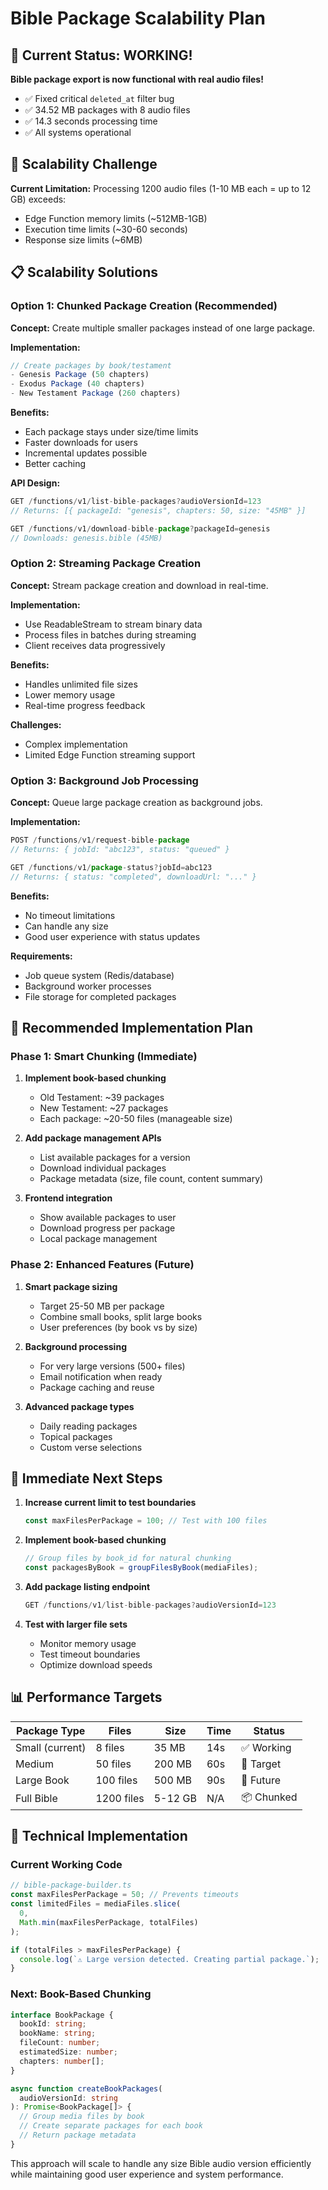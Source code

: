 # Bible Package Scalability Plan

## 🎉 Current Status: WORKING!

**Bible package export is now functional with real audio files!**

- ✅ Fixed critical `deleted_at` filter bug
- ✅ 34.52 MB packages with 8 audio files
- ✅ 14.3 seconds processing time
- ✅ All systems operational

## 🚀 Scalability Challenge

**Current Limitation:** Processing 1200 audio files (1-10 MB each = up to 12 GB) exceeds:

- Edge Function memory limits (~512MB-1GB)
- Execution time limits (~30-60 seconds)
- Response size limits (~6MB)

## 📋 Scalability Solutions

### Option 1: Chunked Package Creation (Recommended)

**Concept:** Create multiple smaller packages instead of one large package.

**Implementation:**

```typescript
// Create packages by book/testament
- Genesis Package (50 chapters)
- Exodus Package (40 chapters)
- New Testament Package (260 chapters)
```

**Benefits:**

- Each package stays under size/time limits
- Faster downloads for users
- Incremental updates possible
- Better caching

**API Design:**

```typescript
GET /functions/v1/list-bible-packages?audioVersionId=123
// Returns: [{ packageId: "genesis", chapters: 50, size: "45MB" }]

GET /functions/v1/download-bible-package?packageId=genesis
// Downloads: genesis.bible (45MB)
```

### Option 2: Streaming Package Creation

**Concept:** Stream package creation and download in real-time.

**Implementation:**

- Use ReadableStream to stream binary data
- Process files in batches during streaming
- Client receives data progressively

**Benefits:**

- Handles unlimited file sizes
- Lower memory usage
- Real-time progress feedback

**Challenges:**

- Complex implementation
- Limited Edge Function streaming support

### Option 3: Background Job Processing

**Concept:** Queue large package creation as background jobs.

**Implementation:**

```typescript
POST /functions/v1/request-bible-package
// Returns: { jobId: "abc123", status: "queued" }

GET /functions/v1/package-status?jobId=abc123
// Returns: { status: "completed", downloadUrl: "..." }
```

**Benefits:**

- No timeout limitations
- Can handle any size
- Good user experience with status updates

**Requirements:**

- Job queue system (Redis/database)
- Background worker processes
- File storage for completed packages

## 🔧 Recommended Implementation Plan

### Phase 1: Smart Chunking (Immediate)

1. **Implement book-based chunking**

   - Old Testament: ~39 packages
   - New Testament: ~27 packages
   - Each package: ~20-50 files (manageable size)

2. **Add package management APIs**

   - List available packages for a version
   - Download individual packages
   - Package metadata (size, file count, content summary)

3. **Frontend integration**
   - Show available packages to user
   - Download progress per package
   - Local package management

### Phase 2: Enhanced Features (Future)

1. **Smart package sizing**

   - Target 25-50 MB per package
   - Combine small books, split large books
   - User preferences (by book vs by size)

2. **Background processing**

   - For very large versions (500+ files)
   - Email notification when ready
   - Package caching and reuse

3. **Advanced package types**
   - Daily reading packages
   - Topical packages
   - Custom verse selections

## 🎯 Immediate Next Steps

1. **Increase current limit to test boundaries**

   ```typescript
   const maxFilesPerPackage = 100; // Test with 100 files
   ```

2. **Implement book-based chunking**

   ```typescript
   // Group files by book_id for natural chunking
   const packagesByBook = groupFilesByBook(mediaFiles);
   ```

3. **Add package listing endpoint**

   ```typescript
   GET /functions/v1/list-bible-packages?audioVersionId=123
   ```

4. **Test with larger file sets**
   - Monitor memory usage
   - Test timeout boundaries
   - Optimize download speeds

## 📊 Performance Targets

| Package Type    | Files      | Size    | Time | Status     |
| --------------- | ---------- | ------- | ---- | ---------- |
| Small (current) | 8 files    | 35 MB   | 14s  | ✅ Working |
| Medium          | 50 files   | 200 MB  | 60s  | 🎯 Target  |
| Large Book      | 100 files  | 500 MB  | 90s  | 🔮 Future  |
| Full Bible      | 1200 files | 5-12 GB | N/A  | 📦 Chunked |

## 🔧 Technical Implementation

### Current Working Code

```typescript
// bible-package-builder.ts
const maxFilesPerPackage = 50; // Prevents timeouts
const limitedFiles = mediaFiles.slice(
  0,
  Math.min(maxFilesPerPackage, totalFiles)
);

if (totalFiles > maxFilesPerPackage) {
  console.log(`⚠️ Large version detected. Creating partial package.`);
}
```

### Next: Book-Based Chunking

```typescript
interface BookPackage {
  bookId: string;
  bookName: string;
  fileCount: number;
  estimatedSize: number;
  chapters: number[];
}

async function createBookPackages(
  audioVersionId: string
): Promise<BookPackage[]> {
  // Group media files by book
  // Create separate packages for each book
  // Return package metadata
}
```

This approach will scale to handle any size Bible audio version efficiently while maintaining good user experience and system performance.

